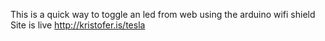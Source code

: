 This is a quick way to toggle an led from web using the arduino wifi shield
Site is live http://kristofer.is/tesla
